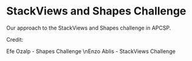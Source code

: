 # StackViews and Shapes Challenge

Our approach to the StackViews and Shapes challenge in APCSP.

Credit:

Efe Ozalp - Shapes Challenge
\nEnzo Ablis - StackViews Challenge
